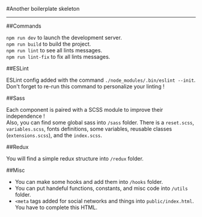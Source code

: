 #Another boilerplate skeleton
___

##Commands

``npm run dev`` to launch the development server. <br>
``npm run build`` to build the project. <br>
``npm run lint`` to see all lints messages. <br>
``npm run lint-fix`` to fix all lints messages. <br>

##ESLint

ESLint config added with the command ``./node_modules/.bin/eslint --init``. <br>
Don't forget to re-run this command to personalize your linting ! <br>

##Sass

Each component is paired with a SCSS module to improve their independence ! <br>
Also, you can find some global sass into ``/sass`` folder. There is a ``reset.scss``, ``variables.scss``, fonts definitions, some variables, reusable classes (``extensions.scss``), and the ``index.scss``. <br>

##Redux

You will find a simple redux structure into ``/redux`` folder. <br>

##Misc

- You can make some hooks and add them into ``/hooks`` folder. <br>
- You can put handeful functions, constants, and misc code into ``/utils`` folder. <br>
- ``<meta`` tags added for social networks and things into ``public/index.html``. You have to complete this HTML.